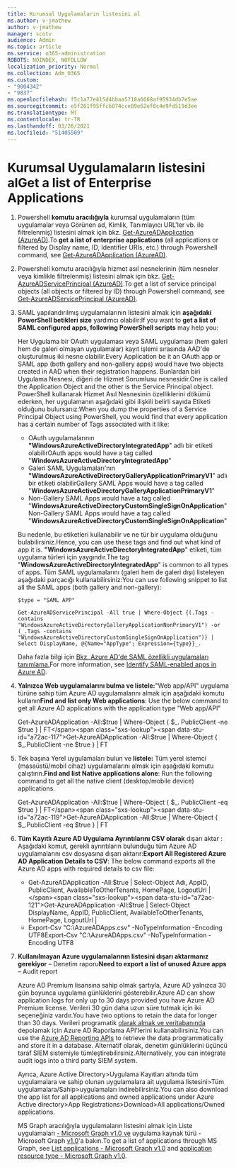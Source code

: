 ```yaml
---
title: Kurumsal Uygulamaların listesini al
ms.author: v-jmathew
author: v-jmathew
manager: scotv
audience: Admin
ms.topic: article
ms.service: o365-administration
ROBOTS: NOINDEX, NOFOLLOW
localization_priority: Normal
ms.collection: Adm_O365
ms.custom:
- "9004342"
- "9837"
ms.openlocfilehash: f5c1a77e415d4bbaa5718a6668af95934db7e5ae
ms.sourcegitcommit: e5f261f95ffc6074cce89e62ef8c4e9fd519d3ee
ms.translationtype: MT
ms.contentlocale: tr-TR
ms.lasthandoff: 03/26/2021
ms.locfileid: "51405509"
---
```

# <a name="get-a-list-of-enterprise-applications"></a><span data-ttu-id="a72ac-102">Kurumsal Uygulamaların listesini al</span><span class="sxs-lookup"><span data-stu-id="a72ac-102">Get a list of Enterprise Applications</span></span>

1. <span data-ttu-id="a72ac-103">Powershell **komutu aracılığıyla** kurumsal uygulamaların (tüm uygulamalar veya Görünen ad, Kimlik, Tanımlayıcı URL'ler vb. ile filtrelenmiş) listesini almak için bkz. [Get-AzureADApplication (AzureAD)](https://docs.microsoft.com/powershell/module/azuread/get-azureadapplication).</span><span class="sxs-lookup"><span data-stu-id="a72ac-103">To **get a list of enterprise applications** (all applications or filtered by Display name, ID, Identifier URIs, etc.) through Powershell command, see [Get-AzureADApplication (AzureAD)](https://docs.microsoft.com/powershell/module/azuread/get-azureadapplication).</span></span>
2. <span data-ttu-id="a72ac-104">Powershell komutu aracılığıyla hizmet asıl nesnelerinin (tüm nesneler veya kimlikle filtrelenmiş) listesini almak için bkz. [Get-AzureADServicePrincipal (AzureAD)](https://docs.microsoft.com/powershell/module/azuread/get-azureadserviceprincipal).</span><span class="sxs-lookup"><span data-stu-id="a72ac-104">To get a list of service principal objects (all objects or filtered by ID) through Powershell command, see [Get-AzureADServicePrincipal (AzureAD)](https://docs.microsoft.com/powershell/module/azuread/get-azureadserviceprincipal).</span></span>
3. <span data-ttu-id="a72ac-105">SAML yapılandırılmış uygulamalarının listesini almak için **aşağıdaki PowerShell betikleri size** yardımcı olabilir:</span><span class="sxs-lookup"><span data-stu-id="a72ac-105">If you want to **get a list of SAML configured apps, following PowerShell scripts** may help you:</span></span>

    <span data-ttu-id="a72ac-106">Her Uygulama bir OAuth uygulaması veya SAML uygulaması (hem galeri hem de galeri olmayan uygulamalar) kayıt işlemi sırasında AAD'de oluşturulmuş iki nesne olabilir.</span><span class="sxs-lookup"><span data-stu-id="a72ac-106">Every Application be it an OAuth app or SAML app (both gallery and non-gallery apps) would have two objects created in AAD when their registration happens.</span></span> <span data-ttu-id="a72ac-107">Bunlardan biri Uygulama Nesnesi, diğeri de Hizmet Sorumlusu nesnesidir.</span><span class="sxs-lookup"><span data-stu-id="a72ac-107">One is called the Application Object and the other is the Service Principal object.</span></span> <span data-ttu-id="a72ac-108">PowerShell kullanarak Hizmet Asıl Nesnesinin özelliklerini dökümü ederken, her uygulamanın aşağıdaki gibi ilişkili belirli sayıda Etiketi olduğunu bulursanız:</span><span class="sxs-lookup"><span data-stu-id="a72ac-108">When you dump the properties of a Service Principal Object using PowerShell, you would find that every application has a certain number of Tags associated with it like:</span></span>

    - <span data-ttu-id="a72ac-109">OAuth uygulamalarının **"WindowsAzureActiveDirectoryIntegratedApp**" adlı bir etiketi olabilir</span><span class="sxs-lookup"><span data-stu-id="a72ac-109">OAuth apps would have a tag called "**WindowsAzureActiveDirectoryIntegratedApp**"</span></span>
    - <span data-ttu-id="a72ac-110">Galeri SAML Uygulamaları'nın **"WindowsAzureActiveDirectoryGalleryApplicationPrimaryV1**" adlı bir etiketi olabilir</span><span class="sxs-lookup"><span data-stu-id="a72ac-110">Gallery SAML Apps would have a tag called "**WindowsAzureActiveDirectoryGalleryApplicationPrimaryV1**"</span></span>
    - <span data-ttu-id="a72ac-111">Non-Gallery SAML Apps would have a tag called "**WindowsAzureActiveDirectoryCustomSingleSignOnApplication**"</span><span class="sxs-lookup"><span data-stu-id="a72ac-111">Non-Gallery SAML Apps would have a tag called "**WindowsAzureActiveDirectoryCustomSingleSignOnApplication**"</span></span>

    <span data-ttu-id="a72ac-112">Bu nedenle, bu etiketleri kullanabilir ve ne tür bir uygulama olduğunu bulabilirsiniz.</span><span class="sxs-lookup"><span data-stu-id="a72ac-112">Hence, you can use these tags and find out what kind of app it is.</span></span> <span data-ttu-id="a72ac-113">**"WindowsAzureActiveDirectoryIntegratedApp**" etiketi, tüm uygulama türleri için yaygındır.</span><span class="sxs-lookup"><span data-stu-id="a72ac-113">The tag "**WindowsAzureActiveDirectoryIntegratedApp**" is common to all types of apps.</span></span> <span data-ttu-id="a72ac-114">Tüm SAML uygulamalarını (galeri hem de galeri dışı) listeleyen aşağıdaki parçacığı kullanabilirsiniz:</span><span class="sxs-lookup"><span data-stu-id="a72ac-114">You can use following snippet to list all the SAML apps (both gallery and non-gallery):</span></span>

    `$type = "SAML APP"`

    `Get-AzureADServicePrincipal -All true | Where-Object {(.Tags -contains "WindowsAzureActiveDirectoryGalleryApplicationNonPrimaryV1") -or (_.Tags -contains "WindowsAzureActiveDirectoryCustomSingleSignOnApplication")} | Select DisplayName, @{Name="AppType"; Expression={type}}_.`

    <span data-ttu-id="a72ac-115">Daha fazla bilgi için [Bkz. Azure AD'de SAML özellikli uygulamaları tanımlama.](https://docs.microsoft.com/answers/questions/24259/identify-saml-enabled-apps-in-azure-ad.html)</span><span class="sxs-lookup"><span data-stu-id="a72ac-115">For more information, see [Identify SAML-enabled apps in Azure AD](https://docs.microsoft.com/answers/questions/24259/identify-saml-enabled-apps-in-azure-ad.html).</span></span>

4. <span data-ttu-id="a72ac-116">**Yalnızca Web uygulamalarını bulma ve listele:**"Web app/API" uygulama türüne sahip tüm Azure AD uygulamalarını almak için aşağıdaki komutu kullanın</span><span class="sxs-lookup"><span data-stu-id="a72ac-116">**Find and list only Web applications**: Use the below command to get all Azure AD applications with the application type "Web app/API"</span></span>

    <span data-ttu-id="a72ac-117">Get-AzureADApplication -All:$true | Where-Object { $_. PublicClient -ne $true } | FT</span><span class="sxs-lookup"><span data-stu-id="a72ac-117">Get-AzureADApplication -All:$true | Where-Object { $_.PublicClient -ne $true } | FT</span></span>
5. <span data-ttu-id="a72ac-118">Tek başına Yerel uygulamaları bulun ve **listele:** Tüm yerel istemci (masaüstü/mobil cihaz) uygulamalarını almak için aşağıdaki komutu çalıştırın.</span><span class="sxs-lookup"><span data-stu-id="a72ac-118">**Find and list Native applications alone**: Run the following command to get all the native client (desktop/mobile device) applications.</span></span>

    <span data-ttu-id="a72ac-119">Get-AzureADApplication -All:$true | Where-Object { $_. PublicClient -eq $true } | FT</span><span class="sxs-lookup"><span data-stu-id="a72ac-119">Get-AzureADApplication -All:$true | Where-Object { $_.PublicClient -eq $true } | FT</span></span>
6. <span data-ttu-id="a72ac-120">**Tüm Kayıtlı Azure AD Uygulama Ayrıntılarını CSV olarak** dışarı aktar : Aşağıdaki komut, gerekli ayrıntıların bulunduğu tüm Azure AD uygulamalarını csv dosyasına dışarı aktarır:</span><span class="sxs-lookup"><span data-stu-id="a72ac-120">**Export All Registered Azure AD Application Details to CSV**: The below command exports all the Azure AD apps with required details to csv file:</span></span>

    - <span data-ttu-id="a72ac-121">Get-AzureADApplication -All:$true | Select-Object Adı, AppID, PublicClient, AvailableToOtherTenants, HomePage, LogoutUrl |</span><span class="sxs-lookup"><span data-stu-id="a72ac-121">Get-AzureADApplication -All:$true | Select-Object DisplayName, AppID, PublicClient, AvailableToOtherTenants, HomePage, LogoutUrl |</span></span>
    - <span data-ttu-id="a72ac-122">Export-Csv "C:\AzureADApps.csv" -NoTypeInformation -Encoding UTF8</span><span class="sxs-lookup"><span data-stu-id="a72ac-122">Export-Csv "C:\AzureADApps.csv" -NoTypeInformation -Encoding UTF8</span></span>

7. <span data-ttu-id="a72ac-123">**Kullanılmayan Azure uygulamalarının listesini dışarı aktarmanız gerekiyor** – Denetim raporu</span><span class="sxs-lookup"><span data-stu-id="a72ac-123">**Need to export a list of unused Azure apps** – Audit report</span></span>

    <span data-ttu-id="a72ac-124">Azure AD Premium lisansına sahip olmak şartıyla, Azure AD yalnızca 30 gün boyunca uygulama günlüklerini gösterebilir.</span><span class="sxs-lookup"><span data-stu-id="a72ac-124">Azure AD can show application logs for only up to 30 days provided you have Azure AD Premium license.</span></span>
    <span data-ttu-id="a72ac-125">Verileri 30 gün daha uzun süre tutmak için iki seçeneğiniz vardır.</span><span class="sxs-lookup"><span data-stu-id="a72ac-125">You have two options to retain the data for longer than 30 days.</span></span> <span data-ttu-id="a72ac-126">Verileri programatik [olarak almak ve veritabanında](https://docs.microsoft.com/azure/active-directory/reports-monitoring/concept-reporting-api) depolamak için Azure AD Raporlama API'lerini kullanabilirsiniz.</span><span class="sxs-lookup"><span data-stu-id="a72ac-126">You can use the [Azure AD Reporting APIs](https://docs.microsoft.com/azure/active-directory/reports-monitoring/concept-reporting-api) to retrieve the data programmatically and store it in a database.</span></span> <span data-ttu-id="a72ac-127">Alternatif olarak, denetim günlüklerini üçüncü taraf SIEM sistemiyle tümleştirebilirsiniz.</span><span class="sxs-lookup"><span data-stu-id="a72ac-127">Alternatively, you can integrate audit logs into a third party SIEM system.</span></span>

    <span data-ttu-id="a72ac-128">Ayrıca, Azure Active Directory>Uygulama Kayıtları altında tüm uygulamalara ve sahip olunan uygulamalara ait uygulama listesini>Tüm uygulamalara/Sahip>uygulamaları indirebilirsiniz.</span><span class="sxs-lookup"><span data-stu-id="a72ac-128">You can also download the app list for all applications and owned applications under Azure Active directory>App Registrations>Download>All applications/Owned applications.</span></span>

    <span data-ttu-id="a72ac-129">MS Graph aracılığıyla uygulamaların listesini almak için Liste uygulamaları [- Microsoft Graph v1.0 ve](https://docs.microsoft.com/graph/api/application-list) uygulama kaynak türü - Microsoft Graph [v1.0](https://docs.microsoft.com/graph/api/resources/application)'a bakın.</span><span class="sxs-lookup"><span data-stu-id="a72ac-129">To get a list of applications through MS Graph, see [List applications - Microsoft Graph v1.0](https://docs.microsoft.com/graph/api/application-list) and [application resource type - Microsoft Graph v1.0](https://docs.microsoft.com/graph/api/resources/application).</span></span>
